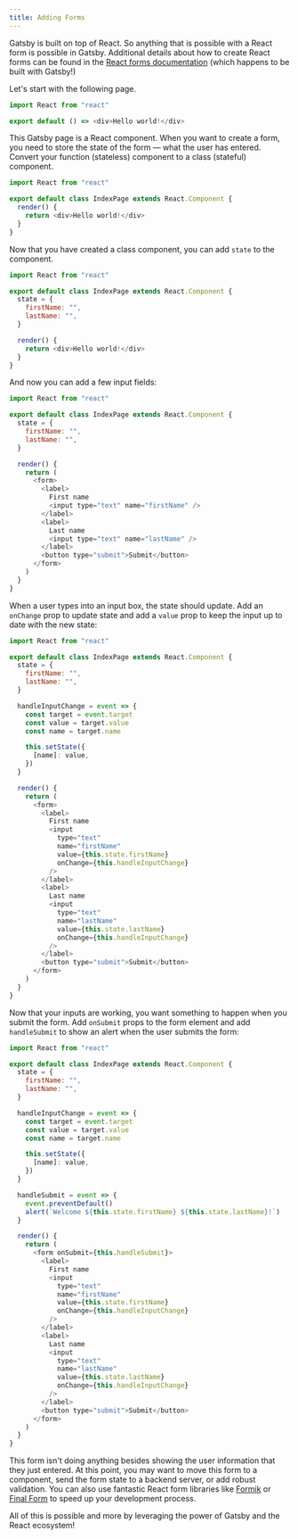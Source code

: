```yaml
---
title: Adding Forms
---
```


Gatsby is built on top of React. So anything that is possible with a React form is possible in Gatsby. Additional details about how to create React forms can be found in the [React forms documentation](https://reactjs.org/docs/forms.html) (which happens to be built with Gatsby!)

Let's start with the following page.

```jsx:title=src/pages/index.js
import React from "react"

export default () => <div>Hello world!</div>
```

This Gatsby page is a React component. When you want to create a form, you need to store the state of the form ― what the user has entered. Convert your function (stateless) component to a class (stateful) component.

```jsx:title=src/pages/index.js
import React from "react"

export default class IndexPage extends React.Component {
  render() {
    return <div>Hello world!</div>
  }
}
```

Now that you have created a class component, you can add `state` to the component.

```jsx:title=src/pages/index.js
import React from "react"

export default class IndexPage extends React.Component {
  state = {
    firstName: "",
    lastName: "",
  }

  render() {
    return <div>Hello world!</div>
  }
}
```

And now you can add a few input fields:

```jsx:title=src/pages/index.js
import React from "react"

export default class IndexPage extends React.Component {
  state = {
    firstName: "",
    lastName: "",
  }

  render() {
    return (
      <form>
        <label>
          First name
          <input type="text" name="firstName" />
        </label>
        <label>
          Last name
          <input type="text" name="lastName" />
        </label>
        <button type="submit">Submit</button>
      </form>
    )
  }
}
```

When a user types into an input box, the state should update. Add an `onChange` prop to update state and add a `value` prop to keep the input up to date with the new state:

```jsx:title=src/pages/index.js
import React from "react"

export default class IndexPage extends React.Component {
  state = {
    firstName: "",
    lastName: "",
  }

  handleInputChange = event => {
    const target = event.target
    const value = target.value
    const name = target.name

    this.setState({
      [name]: value,
    })
  }

  render() {
    return (
      <form>
        <label>
          First name
          <input
            type="text"
            name="firstName"
            value={this.state.firstName}
            onChange={this.handleInputChange}
          />
        </label>
        <label>
          Last name
          <input
            type="text"
            name="lastName"
            value={this.state.lastName}
            onChange={this.handleInputChange}
          />
        </label>
        <button type="submit">Submit</button>
      </form>
    )
  }
}
```

Now that your inputs are working, you want something to happen when you submit the form. Add `onSubmit` props to the form element and add `handleSubmit` to show an alert when the user submits the form:

```jsx:title=src/pages/index.js
import React from "react"

export default class IndexPage extends React.Component {
  state = {
    firstName: "",
    lastName: "",
  }

  handleInputChange = event => {
    const target = event.target
    const value = target.value
    const name = target.name

    this.setState({
      [name]: value,
    })
  }

  handleSubmit = event => {
    event.preventDefault()
    alert(`Welcome ${this.state.firstName} ${this.state.lastName}!`)
  }

  render() {
    return (
      <form onSubmit={this.handleSubmit}>
        <label>
          First name
          <input
            type="text"
            name="firstName"
            value={this.state.firstName}
            onChange={this.handleInputChange}
          />
        </label>
        <label>
          Last name
          <input
            type="text"
            name="lastName"
            value={this.state.lastName}
            onChange={this.handleInputChange}
          />
        </label>
        <button type="submit">Submit</button>
      </form>
    )
  }
}
```

This form isn't doing anything besides showing the user information that they just entered. At this point, you may want to move this form to a component, send the form state to a backend server, or add robust validation. You can also use fantastic React form libraries like [Formik](https://github.com/jaredpalmer/formik) or [Final Form](https://github.com/final-form/react-final-form) to speed up your development process.

All of this is possible and more by leveraging the power of Gatsby and the React ecosystem!

